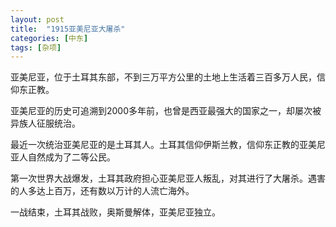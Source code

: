 ```yaml
---
layout: post
title:  "1915亚美尼亚大屠杀"
categories: [中东]
tags: [杂项]
---
```


亚美尼亚，位于土耳其东部，不到三万平方公里的土地上生活着三百多万人民，信仰东正教。

亚美尼亚的历史可追溯到2000多年前，也曾是西亚最强大的国家之一，却屡次被异族人征服统治。

最近一次统治亚美尼亚的是土耳其人。土耳其信仰伊斯兰教，信仰东正教的亚美尼亚人自然成为了二等公民。

第一次世界大战爆发，土耳其政府担心亚美尼亚人叛乱，对其进行了大屠杀。遇害的人多达上百万，还有数以万计的人流亡海外。

一战结束，土耳其战败，奥斯曼解体，亚美尼亚独立。
